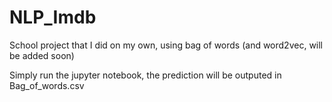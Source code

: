 # NLP_Imdb
School project that I did on my own, using bag of words (and word2vec, will be added soon)

Simply run the jupyter notebook, the prediction will be outputed in Bag_of_words.csv
